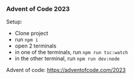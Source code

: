 ### Advent of Code 2023

Setup:

- Clone project
- run `npm i`
- open 2 terminals
- in one of the terminals, run `npm run tsc:watch`
- in the other terminal, run `npm run dev:node`

Advent of code:
https://adventofcode.com/2023
